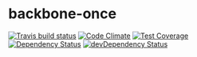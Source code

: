 # backbone-once



[![Travis build status](http://img.shields.io/travis/th3hunt/backbone-once.svg?style=flat)](https://travis-ci.org/th3hunt/backbone-once)
[![Code Climate](https://codeclimate.com/github/th3hunt/backbone-once/badges/gpa.svg)](https://codeclimate.com/github/th3hunt/backbone-once)
[![Test Coverage](https://codeclimate.com/github/th3hunt/backbone-once/badges/coverage.svg)](https://codeclimate.com/github/th3hunt/backbone-once)
[![Dependency Status](https://david-dm.org/th3hunt/backbone-once.svg)](https://david-dm.org/th3hunt/backbone-once)
[![devDependency Status](https://david-dm.org/th3hunt/backbone-once/dev-status.svg)](https://david-dm.org/th3hunt/backbone-once#info=devDependencies)